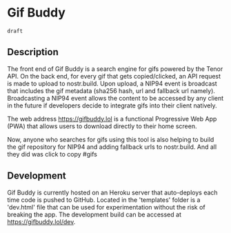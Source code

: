 Gif Buddy
======
`draft`

## Description
The front end of Gif Buddy is a search engine for gifs powered by the Tenor API. On the back end, for every gif that gets copied/clicked, an API request is made to upload to nostr.build. Upon upload, a NIP94 event is broadcast that includes the gif metadata (sha256 hash, url and fallback url namely). Broadcasting a NIP94 event allows the content to be accessed by any client in the future if developers decide to integrate gifs into their client natively.

The web address https://gifbuddy.lol is a functional Progressive Web App (PWA) that allows users to download directly to their home screen.

Now, anyone who searches for gifs using this tool is also helping to build the gif repository for NIP94 and adding fallback urls to nostr.build. And all they did was click to copy #gifs

## Development
Gif Buddy is currently hosted on an Heroku server that auto-deploys each time code is pushed to GitHub. Located in the 'templates' folder is a 'dev.html' file that can be used for experimentation without the risk of breaking the app. The development build can be accessed at https://gifbuddy.lol/dev.